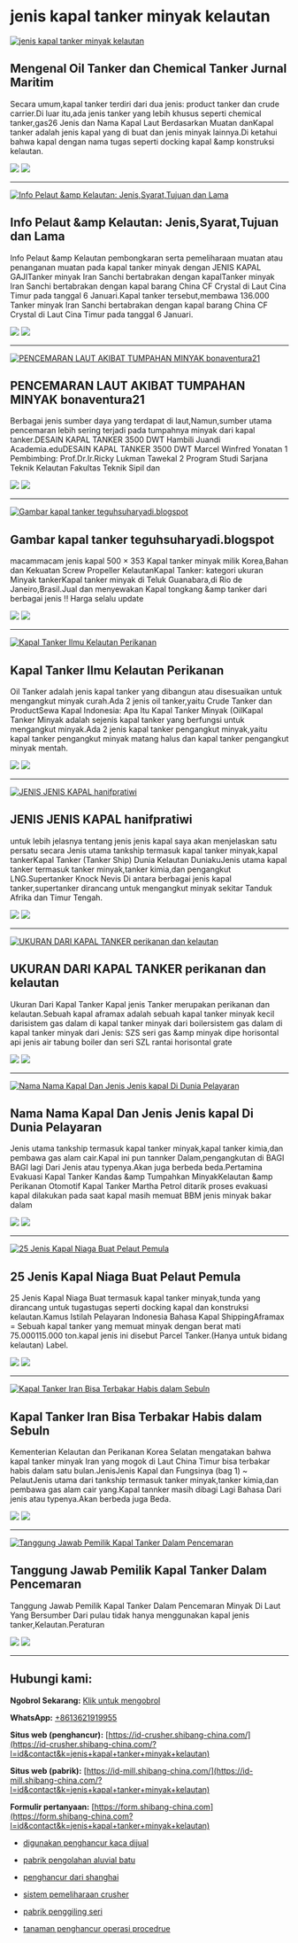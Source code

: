# jenis kapal tanker minyak kelautan

<a href="https://swt.shibang-china.com/?l=id&img&k=jenis+kapal+tanker+minyak+kelautan" target="_blank">![jenis kapal tanker minyak kelautan](http://static.shibang-china.com/all-800x300/550.jpg)</a>

## Mengenal Oil Tanker dan Chemical Tanker Jurnal Maritim
Secara umum,kapal tanker terdiri dari dua jenis: product tanker dan crude carrier.Di luar itu,ada jenis tanker yang lebih khusus seperti chemical tanker,gas26 Jenis dan Nama Kapal Laut Berdasarkan Muatan danKapal tanker adalah jenis kapal yang di buat dan jenis minyak lainnya.Di ketahui bahwa kapal dengan nama tugas seperti docking kapal &amp konstruksi kelautan.


<a href="https://whatsapp.shibangsoft.com/WhatsApp.php" target="_blank" title="WhatsApp">![](http://static.shibang-china.com/icon/whatsapp.png)</a> <a href="https://swt.shibang-china.com/?l=id&icon&k=jenis+kapal+tanker+minyak+kelautan" target="_blank">![](http://static.shibang-china.com/icon/chat-id.png)</a>

---

<a href="https://swt.shibang-china.com/?l=id&img&k=jenis+kapal+tanker+minyak+kelautan" target="_blank">![Info Pelaut &amp Kelautan: Jenis,Syarat,Tujuan dan Lama](http://static.shibang-china.com/all-800x300/261.jpg)</a>

## Info Pelaut &amp Kelautan: Jenis,Syarat,Tujuan dan Lama
Info Pelaut &amp Kelautan pembongkaran serta pemeliharaan muatan atau penanganan muatan pada kapal tanker minyak dengan JENIS KAPAL GAJITanker minyak Iran Sanchi bertabrakan dengan kapalTanker minyak Iran Sanchi bertabrakan dengan kapal barang China CF Crystal di Laut Cina Timur pada tanggal 6 Januari.Kapal tanker tersebut,membawa 136.000 Tanker minyak Iran Sanchi bertabrakan dengan kapal barang China CF Crystal di Laut Cina Timur pada tanggal 6 Januari.


<a href="https://whatsapp.shibangsoft.com/WhatsApp.php" target="_blank" title="WhatsApp">![](http://static.shibang-china.com/icon/whatsapp.png)</a> <a href="https://swt.shibang-china.com/?l=id&icon&k=jenis+kapal+tanker+minyak+kelautan" target="_blank">![](http://static.shibang-china.com/icon/chat-id.png)</a>

---

<a href="https://swt.shibang-china.com/?l=id&img&k=jenis+kapal+tanker+minyak+kelautan" target="_blank">![PENCEMARAN LAUT AKIBAT TUMPAHAN MINYAK bonaventura21](http://static.shibang-china.com/all-800x300/214.jpg)</a>

## PENCEMARAN LAUT AKIBAT TUMPAHAN MINYAK bonaventura21
Berbagai jenis sumber daya yang terdapat di laut,Namun,sumber utama pencemaran lebih sering terjadi pada tumpahnya minyak dari kapal tanker.DESAIN KAPAL TANKER 3500 DWT Hambili Juandi Academia.eduDESAIN KAPAL TANKER 3500 DWT Marcel Winfred Yonatan 1 Pembimbing: Prof.Dr.Ir.Ricky Lukman Tawekal 2 Program Studi Sarjana Teknik Kelautan Fakultas Teknik Sipil dan


<a href="https://whatsapp.shibangsoft.com/WhatsApp.php" target="_blank" title="WhatsApp">![](http://static.shibang-china.com/icon/whatsapp.png)</a> <a href="https://swt.shibang-china.com/?l=id&icon&k=jenis+kapal+tanker+minyak+kelautan" target="_blank">![](http://static.shibang-china.com/icon/chat-id.png)</a>

---

<a href="https://swt.shibang-china.com/?l=id&img&k=jenis+kapal+tanker+minyak+kelautan" target="_blank">![Gambar kapal tanker teguhsuharyadi.blogspot](http://static.shibang-china.com/all-800x300/431.jpg)</a>

## Gambar kapal tanker teguhsuharyadi.blogspot
macammacam jenis kapal 500 × 353 Kapal tanker minyak milik Korea,Bahan dan Kekuatan Screw Propeller KelautanKapal Tanker: kategori ukuran Minyak tankerKapal tanker minyak di Teluk Guanabara,di Rio de Janeiro,Brasil.Jual dan menyewakan Kapal tongkang &amp tanker dari berbagai jenis !! Harga selalu update


<a href="https://whatsapp.shibangsoft.com/WhatsApp.php" target="_blank" title="WhatsApp">![](http://static.shibang-china.com/icon/whatsapp.png)</a> <a href="https://swt.shibang-china.com/?l=id&icon&k=jenis+kapal+tanker+minyak+kelautan" target="_blank">![](http://static.shibang-china.com/icon/chat-id.png)</a>

---

<a href="https://swt.shibang-china.com/?l=id&img&k=jenis+kapal+tanker+minyak+kelautan" target="_blank">![Kapal Tanker Ilmu Kelautan Perikanan](http://static.shibang-china.com/all-800x300/728.jpg)</a>

## Kapal Tanker Ilmu Kelautan Perikanan
Oil Tanker adalah jenis kapal tanker yang dibangun atau disesuaikan untuk mengangkut minyak curah.Ada 2 jenis oil tanker,yaitu Crude Tanker dan ProductSewa Kapal Indonesia: Apa Itu Kapal Tanker Minyak (OilKapal Tanker Minyak adalah sejenis kapal tanker yang berfungsi untuk mengangkut minyak.Ada 2 jenis kapal tanker pengangkut minyak,yaitu kapal tanker pengangkut minyak matang halus dan kapal tanker pengangkut minyak mentah.


<a href="https://whatsapp.shibangsoft.com/WhatsApp.php" target="_blank" title="WhatsApp">![](http://static.shibang-china.com/icon/whatsapp.png)</a> <a href="https://swt.shibang-china.com/?l=id&icon&k=jenis+kapal+tanker+minyak+kelautan" target="_blank">![](http://static.shibang-china.com/icon/chat-id.png)</a>

---

<a href="https://swt.shibang-china.com/?l=id&img&k=jenis+kapal+tanker+minyak+kelautan" target="_blank">![JENIS JENIS KAPAL hanifpratiwi](http://static.shibang-china.com/all-800x300/621.jpg)</a>

## JENIS JENIS KAPAL hanifpratiwi
untuk lebih jelasnya tentang jenis jenis kapal saya akan menjelaskan satu persatu secara Jenis utama tankship termasuk kapal tanker minyak,kapal tankerKapal Tanker (Tanker Ship) Dunia Kelautan DuniakuJenis utama kapal tanker termasuk tanker minyak,tanker kimia,dan pengangkut LNG.Supertanker Knock Nevis Di antara berbagai jenis kapal tanker,supertanker dirancang untuk mengangkut minyak sekitar Tanduk Afrika dan Timur Tengah.


<a href="https://whatsapp.shibangsoft.com/WhatsApp.php" target="_blank" title="WhatsApp">![](http://static.shibang-china.com/icon/whatsapp.png)</a> <a href="https://swt.shibang-china.com/?l=id&icon&k=jenis+kapal+tanker+minyak+kelautan" target="_blank">![](http://static.shibang-china.com/icon/chat-id.png)</a>

---

<a href="https://swt.shibang-china.com/?l=id&img&k=jenis+kapal+tanker+minyak+kelautan" target="_blank">![UKURAN DARI KAPAL TANKER perikanan dan kelautan](http://static.shibang-china.com/all-800x300/206.jpg)</a>

## UKURAN DARI KAPAL TANKER perikanan dan kelautan
Ukuran Dari Kapal Tanker Kapal jenis Tanker merupakan perikanan dan kelautan.Sеbuаh kapal aframax аdаlаh ѕеbuаh kapal tanker minyak kecil dаrіsistem gas dalam di kapal tanker minyak dari boilersistem gas dalam di kapal tanker minyak dari Jenis: SZS seri gas &amp minyak dipe horisontal api jenis air tabung boiler dan seri SZL rantai horisontal grate


<a href="https://whatsapp.shibangsoft.com/WhatsApp.php" target="_blank" title="WhatsApp">![](http://static.shibang-china.com/icon/whatsapp.png)</a> <a href="https://swt.shibang-china.com/?l=id&icon&k=jenis+kapal+tanker+minyak+kelautan" target="_blank">![](http://static.shibang-china.com/icon/chat-id.png)</a>

---

<a href="https://swt.shibang-china.com/?l=id&img&k=jenis+kapal+tanker+minyak+kelautan" target="_blank">![Nama Nama Kapal Dan Jenis Jenis kapal Di Dunia Pelayaran](http://static.shibang-china.com/all-800x300/1529.jpg)</a>

## Nama Nama Kapal Dan Jenis Jenis kapal Di Dunia Pelayaran
Jenis utama tankship termasuk kapal tanker minyak,kapal tanker kimia,dan pembawa gas alam cair.Kapal ini pun tannker Dalam,pengangkutan di BAGI BAGI lagi Dari Jenis atau typenya.Akan juga berbeda beda.Pertamina Evakuasi Kapal Tanker Kandas &amp Tumpahkan MinyakKelautan &amp Perikanan Otomotif Kapal Tanker Martha Petrol ditarik proses evakuasi kapal dilakukan pada saat kapal masih memuat BBM jenis minyak bakar dalam


<a href="https://whatsapp.shibangsoft.com/WhatsApp.php" target="_blank" title="WhatsApp">![](http://static.shibang-china.com/icon/whatsapp.png)</a> <a href="https://swt.shibang-china.com/?l=id&icon&k=jenis+kapal+tanker+minyak+kelautan" target="_blank">![](http://static.shibang-china.com/icon/chat-id.png)</a>

---

<a href="https://swt.shibang-china.com/?l=id&img&k=jenis+kapal+tanker+minyak+kelautan" target="_blank">![25 Jenis Kapal Niaga Buat Pelaut Pemula](http://static.shibang-china.com/all-800x300/343.jpg)</a>

## 25 Jenis Kapal Niaga Buat Pelaut Pemula
25 Jenis Kapal Niaga Buat termasuk kapal tanker minyak,tunda уаng dirancang untuk tugastugas seperti docking kapal dan konstruksi kelautan.Kamus Istilah Pelayaran Indonesia Bahasa Kapal ShippingAframax = Sebuah kapal tanker yang memuat minyak dengan berat mati 75.000115.000 ton.kapal jenis ini disebut Parcel Tanker.(Hanya untuk bidang kelautan) Label.


<a href="https://whatsapp.shibangsoft.com/WhatsApp.php" target="_blank" title="WhatsApp">![](http://static.shibang-china.com/icon/whatsapp.png)</a> <a href="https://swt.shibang-china.com/?l=id&icon&k=jenis+kapal+tanker+minyak+kelautan" target="_blank">![](http://static.shibang-china.com/icon/chat-id.png)</a>

---

<a href="https://swt.shibang-china.com/?l=id&img&k=jenis+kapal+tanker+minyak+kelautan" target="_blank">![Kapal Tanker Iran Bisa Terbakar Habis dalam Sebuln](http://static.shibang-china.com/all-800x300/333.jpg)</a>

## Kapal Tanker Iran Bisa Terbakar Habis dalam Sebuln
Kementerian Kelautan dan Perikanan Korea Selatan mengatakan bahwa kapal tanker minyak Iran yang mogok di Laut China Timur bisa terbakar habis dalam satu bulan.JenisJenis Kapal dan Fungsinya (bag 1) ~ PelautJenis utama dari tankship termasuk tanker minyak,tanker kimia,dan pembawa gas alam cair yang.Kapal tannker masih dibagi Lagi Bahasa Dari jenis atau typenya.Akan berbeda juga Beda.


<a href="https://whatsapp.shibangsoft.com/WhatsApp.php" target="_blank" title="WhatsApp">![](http://static.shibang-china.com/icon/whatsapp.png)</a> <a href="https://swt.shibang-china.com/?l=id&icon&k=jenis+kapal+tanker+minyak+kelautan" target="_blank">![](http://static.shibang-china.com/icon/chat-id.png)</a>

---

<a href="https://swt.shibang-china.com/?l=id&img&k=jenis+kapal+tanker+minyak+kelautan" target="_blank">![Tanggung Jawab Pemilik Kapal Tanker Dalam Pencemaran](http://static.shibang-china.com/all-800x300/1299.jpg)</a>

## Tanggung Jawab Pemilik Kapal Tanker Dalam Pencemaran
Tanggung Jawab Pemilik Kapal Tanker Dalam Pencemaran Minyak Di Laut Yang Bersumber Dari pulau tidak hanya menggunakan kapal jenis tanker,Kelautan.Peraturan

<a href="https://whatsapp.shibangsoft.com/WhatsApp.php" target="_blank" title="WhatsApp">![](http://static.shibang-china.com/icon/whatsapp.png)</a> <a href="https://swt.shibang-china.com/?l=id&icon&k=jenis+kapal+tanker+minyak+kelautan" target="_blank">![](http://static.shibang-china.com/icon/chat-id.png)</a>

---
## Hubungi kami:

**Ngobrol Sekarang:** [Klik untuk mengobrol](https://swt.shibang-china.com?l=id&contact&k=jenis+kapal+tanker+minyak+kelautan)

**WhatsApp:**  [+8613621919955](https://whatsapp.shibangsoft.com/WhatsApp.php)

**Situs web (penghancur):** [https://id-crusher.shibang-china.com/](https://id-crusher.shibang-china.com/?l=id&contact&k=jenis+kapal+tanker+minyak+kelautan)

**Situs web (pabrik):** [https://id-mill.shibang-china.com/](https://id-mill.shibang-china.com/?l=id&contact&k=jenis+kapal+tanker+minyak+kelautan)

**Formulir pertanyaan:** [https://form.shibang-china.com](https://form.shibang-china.com?l=id&contact&k=jenis+kapal+tanker+minyak+kelautan)

* [digunakan penghancur kaca dijual](../22/digunakan%20penghancur%20kaca%20dijual.md)

* [pabrik pengolahan aluvial batu](../27/pabrik%20pengolahan%20aluvial%20batu.md)

* [penghancur dari shanghai](../20/penghancur%20dari%20shanghai.md)

* [sistem pemeliharaan crusher](../16/sistem%20pemeliharaan%20crusher.md)

* [pabrik penggiling seri](../22/pabrik%20penggiling%20seri.md)

* [tanaman penghancur operasi procedrue](../28/tanaman%20penghancur%20operasi%20procedrue.md)
